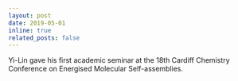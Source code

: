```yaml
---
layout: post
date: 2019-05-01
inline: true
related_posts: false
---
```

Yi-Lin gave his first academic seminar at the 18th Cardiff Chemistry Conference on Energised Molecular Self-assemblies.
